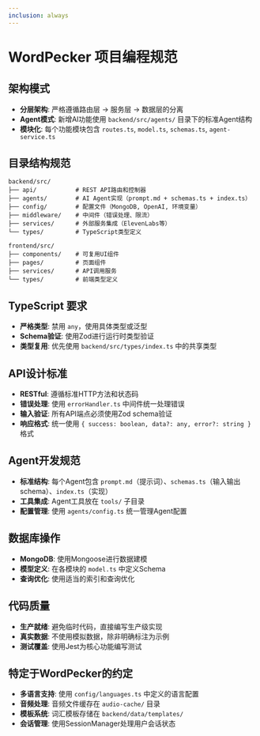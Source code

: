 ```yaml
---
inclusion: always
---
```


# WordPecker 项目编程规范

## 架构模式
- **分层架构**: 严格遵循路由层 → 服务层 → 数据层的分离
- **Agent模式**: 新增AI功能使用 `backend/src/agents/` 目录下的标准Agent结构
- **模块化**: 每个功能模块包含 `routes.ts`, `model.ts`, `schemas.ts`, `agent-service.ts`

## 目录结构规范
```
backend/src/
├── api/           # REST API路由和控制器
├── agents/        # AI Agent实现（prompt.md + schemas.ts + index.ts）
├── config/        # 配置文件（MongoDB, OpenAI, 环境变量）
├── middleware/    # 中间件（错误处理、限流）
├── services/      # 外部服务集成（ElevenLabs等）
└── types/         # TypeScript类型定义

frontend/src/
├── components/    # 可复用UI组件
├── pages/         # 页面组件
├── services/      # API调用服务
└── types/         # 前端类型定义
```

## TypeScript 要求
- **严格类型**: 禁用 `any`，使用具体类型或泛型
- **Schema验证**: 使用Zod进行运行时类型验证
- **类型复用**: 优先使用 `backend/src/types/index.ts` 中的共享类型

## API设计标准
- **RESTful**: 遵循标准HTTP方法和状态码
- **错误处理**: 使用 `errorHandler.ts` 中间件统一处理错误
- **输入验证**: 所有API端点必须使用Zod schema验证
- **响应格式**: 统一使用 `{ success: boolean, data?: any, error?: string }` 格式

## Agent开发规范
- **标准结构**: 每个Agent包含 `prompt.md`（提示词）、`schemas.ts`（输入输出schema）、`index.ts`（实现）
- **工具集成**: Agent工具放在 `tools/` 子目录
- **配置管理**: 使用 `agents/config.ts` 统一管理Agent配置

## 数据库操作
- **MongoDB**: 使用Mongoose进行数据建模
- **模型定义**: 在各模块的 `model.ts` 中定义Schema
- **查询优化**: 使用适当的索引和查询优化

## 代码质量
- **生产就绪**: 避免临时代码，直接编写生产级实现
- **真实数据**: 不使用模拟数据，除非明确标注为示例
- **测试覆盖**: 使用Jest为核心功能编写测试

## 特定于WordPecker的约定
- **多语言支持**: 使用 `config/languages.ts` 中定义的语言配置
- **音频处理**: 音频文件缓存在 `audio-cache/` 目录
- **模板系统**: 词汇模板存储在 `backend/data/templates/`
- **会话管理**: 使用SessionManager处理用户会话状态